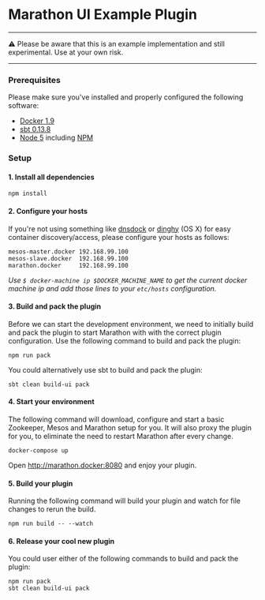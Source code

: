 # Marathon UI Example Plugin

---

⚠️ Please be aware that this is an example implementation and still experimental.
Use at your own risk.

---

### Prerequisites

Please make sure you've installed and properly configured the following software:

* [Docker 1.9](https://www.docker.com/)
* [sbt 0.13.8](http://www.scala-sbt.org/index.html)
* [Node 5](https://nodejs.org/en/blog/release/v5.0.0/) including [NPM](https://npmjs.org/)

### Setup

#### 1. Install all dependencies

	npm install

#### 2. Configure your hosts

If you're not using something like [dnsdock](https://github.com/tonistiigi/dnsdock) or [dinghy](https://github.com/codekitchen/dinghy) (OS X) for easy container discovery/access, please configure your hosts as follows:

	mesos-master.docker 192.168.99.100
	mesos-slave.docker  192.168.99.100
	marathon.docker     192.168.99.100

*Use `$ docker-machine ip $DOCKER_MACHINE_NAME` to get the current docker machine ip and add those lines to your `etc/hosts` configuration.*

#### 3. Build and pack the plugin

Before we can start the development environment, we need to initially build and pack the plugin to start Marathon with with the correct plugin configuration. Use the following command to build and pack the plugin:

	npm run pack

You could alternatively use sbt to build and pack the plugin:

	sbt clean build-ui pack

#### 4. Start your environment

The following command will download, configure and start a basic Zookeeper, Mesos and Marathon setup for you. It will also proxy the plugin for you, to eliminate the need to restart Marathon after every change.

	docker-compose up

Open http://marathon.docker:8080 and enjoy your plugin.

#### 5. Build your plugin

Running the following command will build your plugin and watch for file changes to rerun the build.

	npm run build -- --watch

#### 6. Release your cool new plugin

You could user either of the following commands to build and pack the plugin:

	npm run pack
	sbt clean build-ui pack
